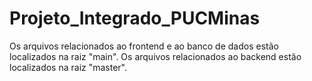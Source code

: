 # Projeto_Integrado_PUCMinas

Os arquivos relacionados ao frontend e ao banco de dados estão localizados na raiz "main".
Os arquivos relacionados ao backend estão localizados na raiz "master".
